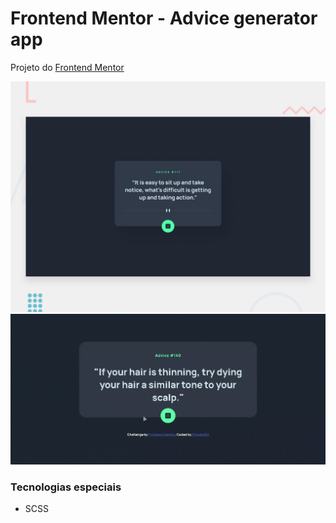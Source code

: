 # Frontend Mentor - Advice generator app

Projeto do [Frontend Mentor](https://www.frontendmentor.io)

![Preview](./design/desktop-preview.jpg)
![Demo](Demo.gif)

### Tecnologias especiais

-  SCSS
